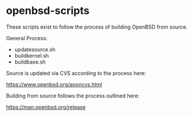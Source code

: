 # openbsd-scripts

These scripts exist to follow the process of building OpenBSD from source.

General Process:
- updatesource.sh
- buildkernel.sh
- buildbase.sh

Source is updated via CVS according to the process here:

https://www.openbsd.org/anoncvs.html

Building from source follows the process outlined here:

https://man.openbsd.org/release
